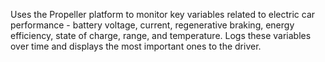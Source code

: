 Uses the Propeller platform to monitor key variables related to electric car performance - battery voltage, current, regenerative braking, energy efficiency, state of charge, range, and temperature. Logs these variables over time and displays the most important ones to the driver.